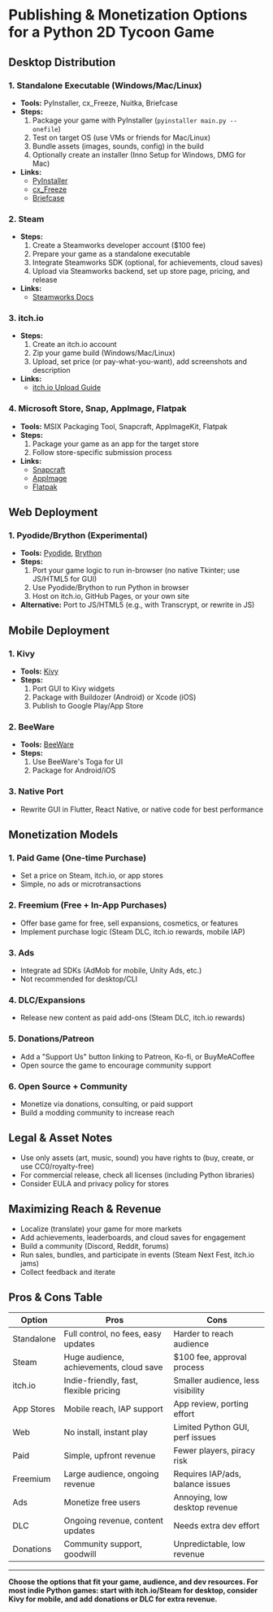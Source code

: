 # Publishing & Monetization Options for a Python 2D Tycoon Game

## Desktop Distribution

### 1. Standalone Executable (Windows/Mac/Linux)
- **Tools:** PyInstaller, cx_Freeze, Nuitka, Briefcase
- **Steps:**
  1. Package your game with PyInstaller (`pyinstaller main.py --onefile`)
  2. Test on target OS (use VMs or friends for Mac/Linux)
  3. Bundle assets (images, sounds, config) in the build
  4. Optionally create an installer (Inno Setup for Windows, DMG for Mac)
- **Links:**
  - [PyInstaller](https://pyinstaller.org/)
  - [cx_Freeze](https://cx-freeze.readthedocs.io/)
  - [Briefcase](https://beeware.org/project/projects/tools/briefcase/)

### 2. Steam
- **Steps:**
  1. Create a Steamworks developer account ($100 fee)
  2. Prepare your game as a standalone executable
  3. Integrate Steamworks SDK (optional, for achievements, cloud saves)
  4. Upload via Steamworks backend, set up store page, pricing, and release
- **Links:**
  - [Steamworks Docs](https://partner.steamgames.com/doc/home)

### 3. itch.io
- **Steps:**
  1. Create an itch.io account
  2. Zip your game build (Windows/Mac/Linux)
  3. Upload, set price (or pay-what-you-want), add screenshots and description
- **Links:**
  - [itch.io Upload Guide](https://itch.io/docs/creators/getting-started)

### 4. Microsoft Store, Snap, AppImage, Flatpak
- **Tools:** MSIX Packaging Tool, Snapcraft, AppImageKit, Flatpak
- **Steps:**
  1. Package your game as an app for the target store
  2. Follow store-specific submission process
- **Links:**
  - [Snapcraft](https://snapcraft.io/)
  - [AppImage](https://appimage.org/)
  - [Flatpak](https://flatpak.org/)

## Web Deployment

### 1. Pyodide/Brython (Experimental)
- **Tools:** [Pyodide](https://pyodide.org/), [Brython](https://brython.info/)
- **Steps:**
  1. Port your game logic to run in-browser (no native Tkinter; use JS/HTML5 for GUI)
  2. Use Pyodide/Brython to run Python in browser
  3. Host on itch.io, GitHub Pages, or your own site
- **Alternative:** Port to JS/HTML5 (e.g., with Transcrypt, or rewrite in JS)

## Mobile Deployment

### 1. Kivy
- **Tools:** [Kivy](https://kivy.org/)
- **Steps:**
  1. Port GUI to Kivy widgets
  2. Package with Buildozer (Android) or Xcode (iOS)
  3. Publish to Google Play/App Store

### 2. BeeWare
- **Tools:** [BeeWare](https://beeware.org/)
- **Steps:**
  1. Use BeeWare's Toga for UI
  2. Package for Android/iOS

### 3. Native Port
- Rewrite GUI in Flutter, React Native, or native code for best performance

## Monetization Models

### 1. Paid Game (One-time Purchase)
- Set a price on Steam, itch.io, or app stores
- Simple, no ads or microtransactions

### 2. Freemium (Free + In-App Purchases)
- Offer base game for free, sell expansions, cosmetics, or features
- Implement purchase logic (Steam DLC, itch.io rewards, mobile IAP)

### 3. Ads
- Integrate ad SDKs (AdMob for mobile, Unity Ads, etc.)
- Not recommended for desktop/CLI

### 4. DLC/Expansions
- Release new content as paid add-ons (Steam DLC, itch.io rewards)

### 5. Donations/Patreon
- Add a "Support Us" button linking to Patreon, Ko-fi, or BuyMeACoffee
- Open source the game to encourage community support

### 6. Open Source + Community
- Monetize via donations, consulting, or paid support
- Build a modding community to increase reach

## Legal & Asset Notes
- Use only assets (art, music, sound) you have rights to (buy, create, or use CC0/royalty-free)
- For commercial release, check all licenses (including Python libraries)
- Consider EULA and privacy policy for stores

## Maximizing Reach & Revenue
- Localize (translate) your game for more markets
- Add achievements, leaderboards, and cloud saves for engagement
- Build a community (Discord, Reddit, forums)
- Run sales, bundles, and participate in events (Steam Next Fest, itch.io jams)
- Collect feedback and iterate

## Pros & Cons Table

| Option         | Pros                                   | Cons                                  |
|---------------|----------------------------------------|---------------------------------------|
| Standalone    | Full control, no fees, easy updates     | Harder to reach audience              |
| Steam         | Huge audience, achievements, cloud save | $100 fee, approval process            |
| itch.io       | Indie-friendly, fast, flexible pricing  | Smaller audience, less visibility      |
| App Stores    | Mobile reach, IAP support               | App review, porting effort            |
| Web           | No install, instant play                | Limited Python GUI, perf issues       |
| Paid          | Simple, upfront revenue                 | Fewer players, piracy risk            |
| Freemium      | Large audience, ongoing revenue         | Requires IAP/ads, balance issues      |
| Ads           | Monetize free users                     | Annoying, low desktop revenue         |
| DLC           | Ongoing revenue, content updates        | Needs extra dev effort                |
| Donations     | Community support, goodwill             | Unpredictable, low revenue            |

---

**Choose the options that fit your game, audience, and dev resources. For most indie Python games: start with itch.io/Steam for desktop, consider Kivy for mobile, and add donations or DLC for extra revenue.** 